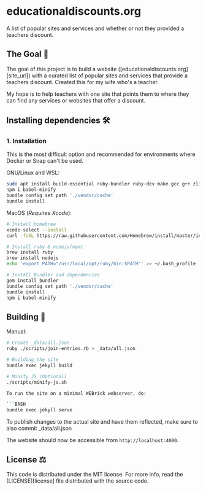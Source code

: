 # educationaldiscounts.org

A list of popular sites and services and whether or not they provided a teachers discount.

## The Goal :goal_net:

The goal of this project is to build a website ([educationaldiscounts.org][site_url]) with a curated list of popular sites and services that provide a teachers discount. Created this for my wife who's a teacher.

My hope is to help teachers with one site that points them to where they can find any services or websites that offer a discount.

## Installing dependencies :hammer_and_wrench:

### 1. Installation

This is the most difficult option and recommended for environments where Docker or Snap can't be used.

GNU/Linux and WSL:

```bash
sudo apt install build-essential ruby-bundler ruby-dev make gcc g++ zlib1g-dev npm
npm i babel-minify
bundle config set path './vendor/cache'
bundle install
```

MacOS (_Requires Xcode_):

```bash
# Install homebrew
xcode-select --install
curl -fsSL https://raw.githubusercontent.com/Homebrew/install/master/install.sh

# Install ruby & nodejs(npm)
brew install ruby
brew install nodejs
echo 'export PATH="/usr/local/opt/ruby/bin:$PATH"' >> ~/.bash_profile

# Install Bundler and dependencies
gem install bundler
bundle config set path './vendor/cache'
bundle install
npm i babel-minify
```

## Building :running:
Manual:

```bash
# Create _data/all.json
ruby ./scripts/join-entries.rb > _data/all.json

# Building the site
bundle exec jekyll build

# Minify JS (Optional)
./scripts/minify-js.sh

To run the site on a minimal WEBrick webserver, do:

```BASH
bundle exec jekyll serve
```
To publish changes to the actual site and have them reflected, make sure to also commit _data/all.json

The website should now be accessible from `http://localhost:4000`.

## License :balance_scale:

This code is distributed under the MIT license. For more info, read the
[LICENSE][license] file distributed with the source code.

